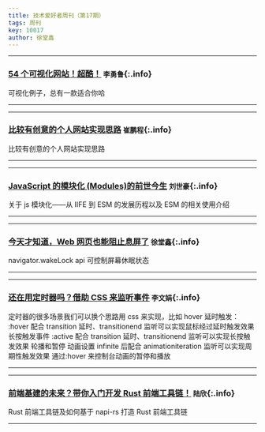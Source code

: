 ```yaml
---
title: 技术爱好者周刊（第17期）
tags: 周刊
key: 10017
author: 徐堂鑫
---
```


---

### [54 个可视化网站！超酷！](https://mp.weixin.qq.com/s/MNnrk7rB_qbYsN58i9oi1A)   `李勇鲁`{:.info}

可视化例子，总有一款适合你哈

---

---

### [比较有创意的个人网站实现思路](https://dev.to/0xfloyd/create-an-interactive-3d-portfolio-website-that-stands-out-to-employers-47gc)   `崔鹏程`{:.info}

比较有创意的个人网站实现思路

---

---

### [JavaScript 的模块化 (Modules)的前世今生](https://juejin.cn/post/7406238334216241187)   `刘世豪`{:.info}

关于 js 模块化——从 IIFE 到 ESM 的发展历程以及 ESM 的相关使用介绍

---

---

### [今天才知道，Web 网页也能阻止息屏了](https://www.zhangxinxu.com/wordpress/2024/03/js-screen-wake-lock-api/)   `徐堂鑫`{:.info}

navigator.wakeLock api 可控制屏幕休眠状态

---

---

### [还在用定时器吗？借助 CSS 来监听事件](https://juejin.cn/post/7143051955810598926)   `李文娟`{:.info}

定时器的很多场景我们可以换个思路用 css 来实现，比如
hover 延时触发：
:hover 配合 transition 延时、transitionend 监听可以实现鼠标经过延时触发效果
长按触发事件
:active 配合 transition 延时、transitionend 监听可以实现长按触发效果
轮播和暂停
动画设置 infinite 后配合 animationiteration 监听可以实现周期性触发效果
通过:hover 来控制台动画的暂停和播放

---

---

### [前端基建的未来？带你入门开发 Rust 前端工具链！](https://article.juejin.cn/post/7270152997165432871)   `陆欣`{:.info}

Rust 前端工具链及如何基于 napi-rs 打造 Rust 前端工具链

---
